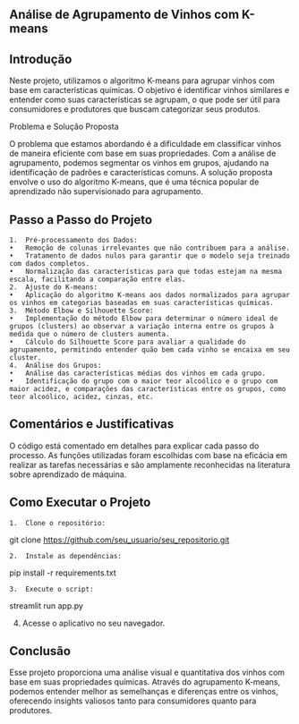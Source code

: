 ## Análise de Agrupamento de Vinhos com K-means

## Introdução

Neste projeto, utilizamos o algoritmo K-means para agrupar vinhos com base em características químicas. O objetivo é identificar vinhos similares e entender como suas características se agrupam, o que pode ser útil para consumidores e produtores que buscam categorizar seus produtos.

Problema e Solução Proposta

O problema que estamos abordando é a dificuldade em classificar vinhos de maneira eficiente com base em suas propriedades. Com a análise de agrupamento, podemos segmentar os vinhos em grupos, ajudando na identificação de padrões e características comuns. A solução proposta envolve o uso do algoritmo K-means, que é uma técnica popular de aprendizado não supervisionado para agrupamento.

## Passo a Passo do Projeto

	1.	Pré-processamento dos Dados:
	•	Remoção de colunas irrelevantes que não contribuem para a análise.
	•	Tratamento de dados nulos para garantir que o modelo seja treinado com dados completos.
	•	Normalização das características para que todas estejam na mesma escala, facilitando a comparação entre elas.
	2.	Ajuste do K-means:
	•	Aplicação do algoritmo K-means aos dados normalizados para agrupar os vinhos em categorias baseadas em suas características químicas.
	3.	Método Elbow e Silhouette Score:
	•	Implementação do método Elbow para determinar o número ideal de grupos (clusters) ao observar a variação interna entre os grupos à medida que o número de clusters aumenta.
	•	Cálculo do Silhouette Score para avaliar a qualidade do agrupamento, permitindo entender quão bem cada vinho se encaixa em seu cluster.
	4.	Análise dos Grupos:
	•	Análise das características médias dos vinhos em cada grupo.
	•	Identificação do grupo com o maior teor alcoólico e o grupo com maior acidez, e comparações das características entre os grupos, como teor alcoólico, acidez, cinzas, etc.

## Comentários e Justificativas

O código está comentado em detalhes para explicar cada passo do processo. 
As funções utilizadas foram escolhidas com base na eficácia em realizar as tarefas necessárias e são amplamente reconhecidas na literatura sobre aprendizado de máquina.



## Como Executar o Projeto

	1.	Clone o repositório:
git clone https://github.com/seu_usuario/seu_repositorio.git

	2.	Instale as dependências:
pip install -r requirements.txt

	3.	Execute o script:
streamlit run app.py

4.	Acesse o aplicativo no seu navegador.

## Conclusão

Esse projeto proporciona uma análise visual e quantitativa dos vinhos com base em suas propriedades químicas. Através do agrupamento K-means, podemos entender melhor as semelhanças e diferenças entre os vinhos, oferecendo insights valiosos tanto para consumidores quanto para produtores.






